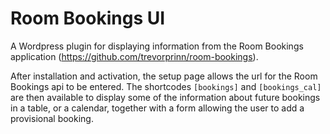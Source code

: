 # Room Bookings UI #

A Wordpress plugin for displaying information from the Room Bookings application (https://github.com/trevorprinn/room-bookings).

After installation and activation, the setup page allows the url for the Room Bookings api to be entered. The shortcodes `[bookings]` and `[bookings_cal]` are then available to display some of the information about future bookings in a table, or a calendar, together with a form allowing the user to add a provisional booking.
